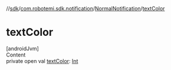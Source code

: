 //[sdk](../../../index.md)/[com.robotemi.sdk.notification](../index.md)/[NormalNotification](index.md)/[textColor](text-color.md)



# textColor  
[androidJvm]  
Content  
private open val [textColor](text-color.md): [Int](https://kotlinlang.org/api/latest/jvm/stdlib/kotlin/-int/index.html)  




